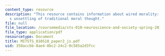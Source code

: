 ```yaml
---
content_type: resource
description: "This resource contains information about wired morality: neuroscience\u2019\
  s unsettling of traditional moral thought."
file: null
file_location: /coursemedia/sts-010-neuroscience-and-society-spring-2010/358accbb8ae48bc224c20c585a2d3fcc_MITSTS_010S10_paper2_js.pdf
file_type: application/pdf
resourcetype: Document
title: MITSTS_010S10_paper2_js.pdf
uid: 358accbb-8ae4-8bc2-24c2-0c585a2d3fcc
---
```

